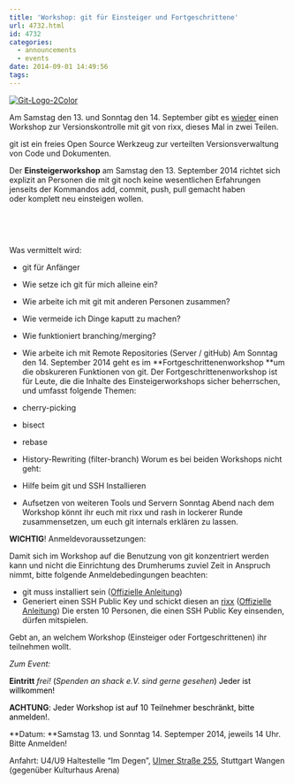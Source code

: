 ```yaml
---
title: 'Workshop: git für Einsteiger und Fortgeschrittene'
url: 4732.html
id: 4732
categories:
  - announcements
  - events
date: 2014-09-01 14:49:56
tags:
---
```


[![Git-Logo-2Color](https://blog.shackspace.de/wp-content/uploads/2014/02/Git-Logo-2Color-300x125.png)](https://blog.shackspace.de/wp-content/uploads/2014/02/Git-Logo-2Color.png)

Am Samstag den 13\. und Sonntag den 14\. September gibt es [wieder](https://blog.shackspace.de/?p=4544 "wieder") einen Workshop zur Versionskontrolle mit git von rixx, dieses Mal in zwei Teilen.

git ist ein freies Open Source Werkzeug zur verteilten Versionsverwaltung von Code und Dokumenten.

Der **Einsteigerworkshop** am Samstag den 13\. September 2014 richtet sich explizit an Personen die mit git noch keine wesentlichen Erfahrungen jenseits der Kommandos add, commit, push, pull gemacht haben oder komplett neu einsteigen wollen.

&nbsp;

&nbsp;

Was vermittelt wird:

*   git für Anfänger
*   Wie setze ich git für mich alleine ein?
*   Wie arbeite ich mit git mit anderen Personen zusammen?
*   Wie vermeide ich Dinge kaputt zu machen?
*   Wie funktioniert branching/merging?
*   Wie arbeite ich mit Remote Repositories (Server / gitHub)
Am Sonntag den 14\. September 2014 geht es im **Fortgeschrittenenworkshop **um die obskureren Funktionen von git. Der Fortgeschrittenenworkshop ist für Leute, die die Inhalte des Einsteigerworkshops sicher beherrschen, und umfasst folgende Themen:

*   cherry-picking
*   bisect
*   rebase
*   History-Rewriting (filter-branch)
Worum es bei beiden Workshops nicht geht:

*   Hilfe beim git und SSH Installieren
*   Aufsetzen von weiteren Tools und Servern
Sonntag Abend nach dem Workshop könnt ihr euch mit rixx und rash in lockerer Runde zusammensetzen, um euch git internals erklären zu lassen.

**WICHTIG**! Anmeldevoraussetzungen:

Damit sich im Workshop auf die Benutzung von git konzentriert werden kann und nicht die Einrichtung des Drumherums zuviel Zeit in Anspruch nimmt, bitte folgende Anmeldebedingungen beachten:

*   git muss installiert sein ([Offizielle Anleitung](http://git-scm.com/book/en/Getting-Started-Installing-git))
*   Generiert einen SSH Public Key und schickt diesen an [rixx](mailto:rixx-workshop@cutebit.de) ([Offizielle Anleitung](http://git-scm.com/book/en/git-on-the-Server-Generating-Your-SSH-Public-Key))
Die ersten 10 Personen, die einen SSH Public Key einsenden, dürfen mitspielen.

Gebt an, an welchem Workshop (Einsteiger oder Fortgeschrittenen) ihr teilnehmen wollt.

_Zum Event:_

**Eintritt** _frei!_<span style="color: #000000;"> (</span>_Spenden an shack e.V. sind gerne gesehen_<span style="color: #000000;">) Jeder ist willkommen! </span>

**ACHTUNG**<span style="color: #000000;">: Jeder Workshop ist auf 10 Teilnehmer beschränkt, bitte anmelden!. </span>

**Datum: **Samstag 13\. und Sonntag 14\. Septemper 2014, jeweils 14 Uhr. Bitte Anmelden!

Anfahrt: U4/U9 Haltestelle “Im Degen”, [Ulmer Straße 255](https://blog.shackspace.de/?page_id=713), Stuttgart Wangen (gegenüber Kulturhaus Arena)

<div id="socialshareprivacy3" style="color: #000000;"></div>